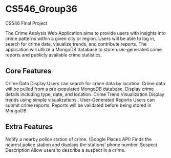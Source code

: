 # CS546_Group36
CS546 Final Project

The Crime Analysis Web Application aims to provide users with insights into crime patterns within a given city or region. Users will be able to log in, search for crime data, visualize trends, and contribute reports. The application will utilize a MongoDB database to store user-generated crime reports and publicly available crime statistics.

Core Features
---------------

Crime Data Display
Users can search for crime data by location.
Crime data will be pulled from a pre-populated MongoDB database.
Display crime details including type, date, and location.
Crime Trend Visualization
Display trends using simple visualizations .
User-Generated Reports
Users can submit crime reports.
Reports will be validated before being stored in MongoDB.


Extra Features
----------------

Notify a nearby police station of crime. (Google Places API)
Finds the nearest police station and displays the stations’ phone number.
Suspect Description
Allow users to describe a suspect in a crime.
